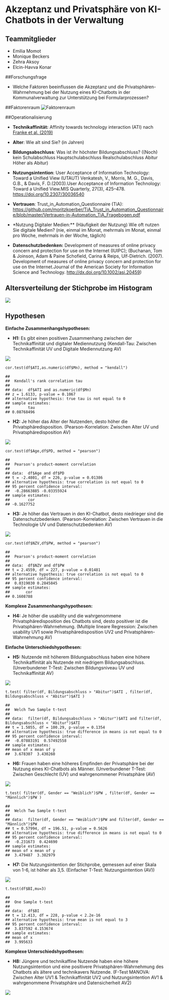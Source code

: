 # Akzeptanz und Privatsphäre von KI-Chatbots in der Verwaltung

## **Teammitglieder**

-   Emilia Momot
-   Monique Beckers
-   Zehra Aksoy
-   Elcin-Havva Konar

\##Forschungsfrage

-   Welche Faktoren beeinflussen die Akzeptanz und die
    Privatsphären-Wahrnehmung bei der Nutzung eines KI-Chatbots in der
    Kommunalverwaltung zur Unterstützung bei Formularprozessen?

\##Faktorenraum ![Faktorenraum](Readme_files/Faktorenraum.jpeg)

\##Operationalisierung

-   **Technikaffinität:** Affinity towards technology interaction (ATI)
    nach [Franke et
    al. (2019)](10.1080/10447318.2018.1456150 "Franke, T., Attig, C., & Wessel, D. (2019). A Personal Resource for Technology Interaction: Development and Validation of the Affinity for Technology Interaction (ATI) Scale. International Journal of Human–Computer Interaction, 35(6), 456-467, DOI: 10.1080/10447318.2018.1456150")

-   **Alter**: Wie alt sind Sie? (in Jahren)

-   **Bildungsabschluss**: Was ist ihr höchster Bildungsabschluss?
    ((Noch) kein Schulabschluss Hauptschulabschluss Realschulabschluss
    Abitur Höher als Abitur)

-   **Nutzungsintention**: User Acceptance of Information Technology:  
    Toward a Unified View (UTAUT) Venkatesh, V., Morris, M. G., Davis,
    G.B., & Davis, F. D.(2003).User Acceptance of Information
    Technology: Toward a Unified View.MIS Quarterly, 27(3), 425–478.
    <https://doi.org/10.2307/30036540>

-   **Vertrauen**: Trust\_in\_Automation\_Questionnaire (TiA):
    <https://github.com/moritzkoerber/TiA_Trust_in_Automation_Questionnaire/blob/master/Vertrauen-in-Automation_TiA_Fragebogen.pdf>

-   \*Nutzung Digitaler Medien:\*\* (Häufigkeit der Nutzung) Wie oft
    nutzen Sie digitale Medien? (nie, einmal im Monat, mehrmals im
    Monat, einmal pro Woche, mehrmals in der Woche, täglich)

-   **Datenschutzbedenken:** Development of measures of online privacy
    concern and protection for use on the Internet (IUIPC); (Buchanan,
    Tom & Joinson, Adam & Paine Schofield, Carina & Reips, Ulf-Dietrich.
    (2007). Development of measures of online privacy concern and
    protection for use on the Internet.Journal of the American Society
    for Information Science and Technology.
    <http://dx.doi.org/10.1002/asi.20459>)

## Altersverteilung der Stichprobe im Histogram

![](Readme_files/histogramAlter.png)

## **Hypothesen**

**Einfache Zusammenhangshypothesen:**

-   **H1:** Es gibt einen positiven Zusammenhang zwischen der
    Technikaffinität und digitaler Mediennutzung (Kendall-Tau: Zwischen
    Technikaffinität UV und Digitale Mediennutzung AV)
    
![](Readme_files/Hypothese1.png)


<!-- -->

    cor.test(df$ATI,as.numeric(df$Mn), method = "kendall")

    ## 
    ##  Kendall's rank correlation tau
    ## 
    ## data:  df$ATI and as.numeric(df$Mn)
    ## z = 1.6133, p-value = 0.1067
    ## alternative hypothesis: true tau is not equal to 0
    ## sample estimates:
    ##        tau 
    ## 0.08768496
    
    

-   **H2:** Je höher das Alter der Nutzenden, desto höher die
    Privatsphäredisposition. (Pearson-Korrelation: Zwischen Alter UV und
    Privatsphäredisposition AV)
  
![](Readme_files/Hypothese2.png)
<!-- -->

    cor.test(df$Age,df$PD, method = "pearson")

    ## 
    ##  Pearson's product-moment correlation
    ## 
    ## data:  df$Age and df$PD
    ## t = -2.4801, df = 226, p-value = 0.01386
    ## alternative hypothesis: true correlation is not equal to 0
    ## 95 percent confidence interval:
    ##  -0.28663885 -0.03355924
    ## sample estimates:
    ##        cor 
    ## -0.1627752

-   **H3:** Je höher das Vertrauen in den KI-Chatbot, desto niedrieger
    sind die Datenschutzbedenken. (Pearson-Korrelation: Zwischen
    Vertrauen in die Technologie UV und Datenschutzbedenken AV)

![](Readme_files/Hypothese%203%20.png)

    cor.test(df$NZV,df$PW, method = "pearson")

    ## 
    ##  Pearson's product-moment correlation
    ## 
    ## data:  df$NZV and df$PW
    ## t = 2.4559, df = 227, p-value = 0.01481
    ## alternative hypothesis: true correlation is not equal to 0
    ## 95 percent confidence interval:
    ##  0.0319030 0.2845845
    ## sample estimates:
    ##       cor 
    ## 0.1608788

**Komplexe Zusammenhangshypothesen:**

-   **H4:** Je höher die usability und die wahrgenommene
    Privatsphäredisposition des Chatbots sind, desto positiver ist die
    Privatsphären-Wahrnehmung. (Multiple lineare Regression: Zwischen
    usability UV1 sowie Privatsphäredisposition UV2 und
    Privatsphären-Wahrnehmung AV)

**Einfache Unterschiedshypothesen:**

-   **H5:** Nutzende mit höherem Bildungsabschluss haben eine höhere
    Technikaffinität als Nutzende mit niedrigem Bildungsabschluss.
    (Unverbundener T-Test: Zwischen Bildungsniveau UV und
    Technikaffinität AV)

![](Readme_files/Hypothese5.png)

    t.test( filter(df, Bildungsabschluss > "Abitur")$ATI , filter(df, Bildungsabschluss < "Abitur")$ATI )

    ## 
    ##  Welch Two Sample t-test
    ## 
    ## data:  filter(df, Bildungsabschluss > "Abitur")$ATI and filter(df, Bildungsabschluss < "Abitur")$ATI
    ## t = 1.5055, df = 100.29, p-value = 0.1354
    ## alternative hypothesis: true difference in means is not equal to 0
    ## 95 percent confidence interval:
    ##  -0.07883191  0.57492558
    ## sample estimates:
    ## mean of x mean of y 
    ##  3.678307  3.430260

-   **H6:** Frauen haben eine höheres Empfinden der Privatsphäre bei der
    Nutzung eines KI-Chatbots als Männer. (Unverbundener T-Test:
    Zwischen Geschlecht (UV) und wahrgenommener Privatsphäre (AV)

![](Readme_files/Hypothese6.png)

    t.test( filter(df, Gender == "Weiblich")$PW , filter(df, Gender == "Männlich")$PW )

    ## 
    ##  Welch Two Sample t-test
    ## 
    ## data:  filter(df, Gender == "Weiblich")$PW and filter(df, Gender == "Männlich")$PW
    ## t = 0.57994, df = 196.51, p-value = 0.5626
    ## alternative hypothesis: true difference in means is not equal to 0
    ## 95 percent confidence interval:
    ##  -0.231673  0.424690
    ## sample estimates:
    ## mean of x mean of y 
    ##  3.479487  3.382979

-   **H7:** Die Nutzungsintention der Stichprobe, gemessen auf einer
    Skala von 1-6, ist höher als 3,5. (Einfacher T-Test:
    Nutzungsintention (AV))
    
![](Readme_files/Hypothese_7.png)

<!-- -->

    t.test(df$BI,mu=3)

    ## 
    ##  One Sample t-test
    ## 
    ## data:  df$BI
    ## t = 12.413, df = 228, p-value < 2.2e-16
    ## alternative hypothesis: true mean is not equal to 3
    ## 95 percent confidence interval:
    ##  3.837592 4.153674
    ## sample estimates:
    ## mean of x 
    ##  3.995633

**Komplexe Unterschiedshypothesen:**

-   **H8:** Jüngere und technikaffine Nutzende haben eine höhere
    Nutzungsintention und eine positivere Privatsphären-Wahrnehmung des
    Chatbots als ältere und technikavers Nutzende. (F-Test MANOVA:
    Zwischen Alter UV1 & Technikaffinität UV2 und Nutzungsintention AV1
    & wahrgenommene Privatsphäre und Datensicherheit AV2)
    
![](Readme_files/Hypothese_8.png)
